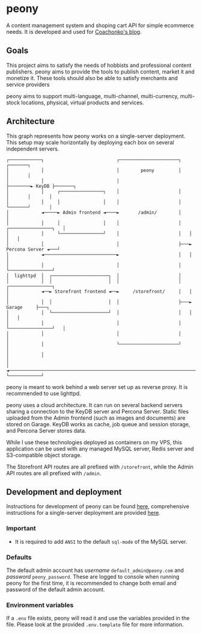# peony

A content management system and shoping cart API for simple ecommerce needs. It is developed and used 
for [Coachonko's blog](https://coachonko.com). 

## Goals

This project aims to satisfy the needs of hobbists and professional content publishers. peony aims to 
provide the tools to publish content, market it and monetize it. These tools should also be able to 
satisfy merchants and service providers

peony aims to support multi-language, multi-channel, multi-currency, multi-stock locations, physical, 
virtual products and services.

## Architecture

This graph represents how peony works on a single-server deployment. This setup may scale horizontally 
by deploying each box on several independent servers.

```
┌────────────┐                           ┌──────────────────────┐        ┌───────┐
│            │                           │        peony         │        │       │
│            │                           │                      ├────────► KeyDB ├───────┐
│            │     ┌────────────────┐    │                      │        │       │       │
│            │     │                │    │                      │        └───────┘       │
│            ◄─────► Admin frontend ◄────►       /admin/        │                        │
│            │     │                │    │                      │   ┌────────────────┐   │
│            │     └────────────────┘    │                      │   │                │   │
│            │                           │                      ├───► Percona Server ◄───┘
│            ◄───────────────────────────►                      │   │                │
│            │                           │                      │   └────────────────┘
│  lighttpd  │  ┌─────────────────────┐  │                      │
│            │  │                     │  │                      │   ┌────────────────┐
│            ◄──► Storefront frontend ◄──►     /storefront/     │   │                │
│            │  │                     │  │                      ├───►     Garage     ├───┐
│            │  └─────────────────────┘  │                      │   │                │   │
│            │                           │                      │   └────────────────┘   │
│            │                           │                      │                        │
│            │                           └──────────────────────┘                        │
│            │                                                                           │
│            ◄───────────────────────────────────────────────────────────────────────────┘
└────────────┘
```

peony is meant to work behind a web server set up as reverse proxy. It is recommended to use lighttpd.

peony uses a cloud architecture. It can run on several backend servers sharing a connection to the KeyDB 
server and Percona Server. Static files uploaded from the Admin frontend (such as images and documents) 
are stored on Garage. KeyDB works as cache, job queue and session storage, and Percona Server stores 
data.

While I use these technologies deployed as containers on my VPS, this application can be used with any 
managed MySQL server, Redis server and S3-compatible object storage.

The Storefront API routes are all prefixed with `/storefront`, while the Admin API routes are all prefixed 
with `/admin`.

<!--
### Directory structure
.
├── CONTRIBUTING.md
├── docs
├── LICENSE.md
├── README.md
├── src
│   ├── config
│   ├── data
│   │   ├── mysql
│   │   ├── redis
│   │   └── s3
│   ├── middlewares
│   ├── migrations
│   └── utils
├── container-compose.yml
├── Containerfile
├── .env
├── .env.template
└── v.mod

- `docs` contains documentation for development and deployment.
- `src` contains the entry point of the program `main.v`, and vweb routes in files prefixed with `route_`.
- `config` contains environment variables-related functions.
- `controllers` contains the handler functions for the routes.
- `data` contains everything related to MySQL, Redis and S3.
- `migrations` contain the MySQL scripts that change the database schema.
- `utils` contains useful and reusable functions.
 -->

## Development and deployment

Instructions for development of peony can be found [here](docs/development/), comprehensive instructions 
for a single-server deployment are provided [here](docs/deployment/).

### Important

- It is required to add `ANSI` to the default `sql-mode` of the MySQL server.

### Defaults

The default admin account has *username* `default_admin@peony.com` and *password* `peony_password`. 
These are logged to console when running peony for the first time, it is recommended to change both 
email and password of the default admin account.

### Environment variables

If a `.env` file exists, peony will read it and use the variables provided in the file. Please look 
at the provided `.env.template` file for more information.
